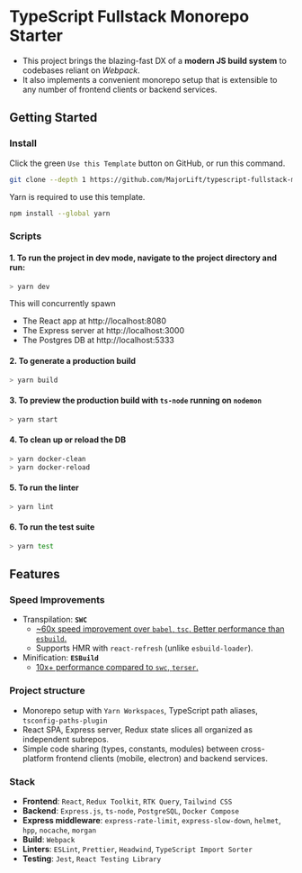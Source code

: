 # TypeScript Fullstack Monorepo Starter

- This project brings the blazing-fast DX of a **modern JS build system** to codebases reliant on *Webpack*. 
- It also implements a convenient monorepo setup that is extensible to any number of frontend clients or backend services.

## Getting Started 

### Install

Click the green `Use this Template` button on GitHub, or run this command.

```bash
git clone --depth 1 https://github.com/MajorLift/typescript-fullstack-monorepo-starter
```

Yarn is required to use this template.

```bash
npm install --global yarn
```

### Scripts

#### 1. To run the project in dev mode, navigate to the project directory and run:
```bash
> yarn dev
```
This will concurrently spawn
- The React app at http://localhost:8080
- The Express server at http://localhost:3000
- The Postgres DB at http://localhost:5333

#### 2. To generate a production build
```bash
> yarn build
```

#### 3. To preview the production build with `ts-node` running on `nodemon`
```bash
> yarn start
```

#### 4. To clean up or reload the DB
```bash
> yarn docker-clean
> yarn docker-reload
```

#### 5. To run the linter
```bash
> yarn lint
```

#### 6. To run the test suite
```bash
> yarn test
```

## Features

### Speed Improvements
- Transpilation: **`SWC`**
    - [~60x speed improvement over `babel`, `tsc`. Better performance than `esbuild`.](https://swc.rs/docs/benchmarks)
    - Supports HMR with `react-refresh` (unlike `esbuild-loader`).
- Minification: **`ESBuild`**
    - [10x+ performance compared to `swc`, `terser`.](https://github.com/privatenumber/minification-benchmarks)

### Project structure
  - Monorepo setup with `Yarn Workspaces`, TypeScript path aliases, `tsconfig-paths-plugin`
  - React SPA, Express server, Redux state slices all organized as independent subrepos.
  - Simple code sharing (types, constants, modules) between cross-platform frontend clients (mobile, electron) and backend services. 

### Stack 
- **Frontend**: `React`, `Redux Toolkit`, `RTK Query`, `Tailwind CSS`
- **Backend**: `Express.js`, `ts-node`, `PostgreSQL`, `Docker Compose`
- **Express middleware**: `express-rate-limit`, `express-slow-down`, `helmet`, `hpp`, `nocache`, `morgan`
- **Build**: `Webpack`
- **Linters**: `ESLint`, `Prettier`, `Headwind`, `TypeScript Import Sorter`
- **Testing**: `Jest`, `React Testing Library`
